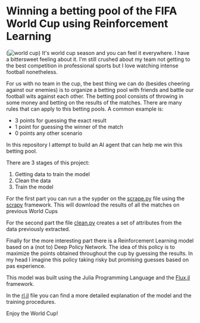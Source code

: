 # Winning a betting pool of the FIFA World Cup using Reinforcement Learning

(![world cup](https://api.fifa.com/api/v1/picture/tournaments-sq-4/254645_w))
It's world cup season and you can feel it everywhere.
I have a bittersweet feeling about it. I'm still crushed about my team not getting to the best competition in professional sports but I love watching intense football nonetheless.

For us with no team in the cup, the best thing we can do (besides cheering against our enemies) is to organize a betting pool with friends and battle our football wits against each other. The betting pool consists of throwing in some money and betting on the results of the matches. There are many rules that can apply to this betting pools. A common example is:

- 3 points for guessing the exact result
- 1 point for guessing the winner of the match
- 0 points any other scenario

In this repository I attempt to build an AI agent that can help me win this betting pool.

There are 3 stages of this project:
1. Getting data to train the model
2. Clean the data
3. Train the model


For the first part you can run a the sypder on the [scrape.py](scrape.py) file using the [scrapy](https://github.com/scrapy/scrapy) framework. This will download the results of all the matches on previous World Cups

For the second part the file [clean.py](clean.py) creates a set of attributes from the data previously extracted.

Finally for the more interesting part there is a Reinforcement Learning model based on a (not to) Deep Policy Network. The idea of this policy is to maximize the points obtained throughout the cup by guessing the results. In my head I imagine this policy taking risky but promising guesses based on pas experience.

This model was built using the Julia Programming Language and the [Flux.jl](https://github.com/FluxML/Flux.jl) framework.

In the [rl.jl](rl.jl) file you can find a more detailed explanation of the model and the training procedures.


Enjoy the World Cup!

